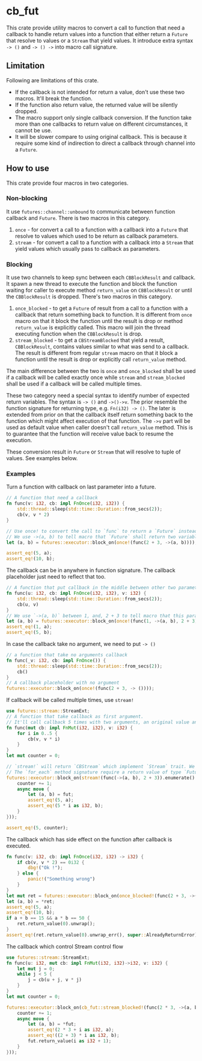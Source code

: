 # cb_fut
This crate provide utility macros to convert a call to function that need a callback to handle return values into a function that either return a `Future` that resolve to values or a `Stream` that yield values. It introduce extra syntax `-> ()` and `-> () ->` into macro call signature.

## Limitation
Following are limitations of this crate.
- If the callback is not intended for return a value, don't use these two macros. It'll break the function.
- If the function also return value, the returned value will be silently dropped.
- The macro support only single callback conversion. If the function take more than one callbacks to return value on different circumstances, it cannot be use.
- It will be slower compare to using original callback. This is because it require some kind of indirection to direct a callback through channel into a `Future`.

## How to use
This crate provide four macros in two categories.
### Non-blocking
It use `futures::channel::unbound` to communicate between function callback and `Future`. There is two macros in this category.
1. `once` - for convert a call to a function with a callback into a `Future` that resolve to values which used to be return as callback parameters.
1. `stream` - for convert a call to a function with a callback into a `Stream` that yield values which usually pass to callback as parameters.
### Blocking
It use two channels to keep sync between each `CBBlockResult` and callback. It spawn a new thread to execute the function and block the function waiting for caller to execute method `return_value` on `CBBlockResult` or until the `CBBlockResult` is dropped. There's two macros in this category.
1. `once_blocked` - to get a `Future` of result from a call to a function with a callback that return something back to function. It is different from `once` macro on that it block the function until the result is drop or method `return_value` is explicitly called. This macro will join the thread executing function when the `CBBlockResult` is drop.
1. `stream_blocked` - to get a `CBStreamBlocked` that yield a result, `CBBlockResult`, contains values similar to what was send to a callback. The result is different from regular `stream` macro on that it block a function until the result is drop or explicitly call `return_value` method.

The main difference between the two is `once` and `once_blocked` shall be used if a callback will be called exactly once while `stream` and `stream_blocked` shall be used if a callback will be called multiple times.

These two category need a special syntax to identify number of expected return variables. The syntax is `-> ()` and `->()->v`. The prior resemble the function signature for returning type, e.g. `Fn(i32) -> ()`. The later is extended from prior on that the callback itself return something back to the function which might affect execution of that function. The `->v` part will be used as default value when caller doesn't call `return_value` method. This is to guarantee that the function will receive value back to resume the execution.

These conversion result in `Future` or `Stream` that will resolve to tuple of values. See examples below.

### Examples
Turn a function with callback on last parameter into a future.
```rust
// A function that need a callback
fn func(v: i32, cb: impl FnOnce(i32, i32)) {
    std::thread::sleep(std::time::Duration::from_secs(2));
    cb(v, v * 2)
}

// Use once! to convert the call to `func` to return a `Future` instead.
// We use ->(a, b) to tell macro that `Future` shall return two variables.
let (a, b) = futures::executor::block_on(once!(func(2 + 3, ->(a, b))));

assert_eq!(5, a);
assert_eq!(10, b);
```
The callback can be in anywhere in function signature. The callback placeholder just need to reflect that too.
```rust
// A function that put callback in the middle between other two parameters
fn func(u: i32, cb: impl FnOnce(i32, i32), v: i32) {
    std::thread::sleep(std::time::Duration::from_secs(2));
    cb(u, v)
}
// We use `->(a, b)` between 1, and, 2 + 3 to tell macro that this parameter is a callback and it take 2 parameters.
let (a, b) = futures::executor::block_on(once!(func(1, ->(a, b), 2 + 3)));
assert_eq!(1, a);
assert_eq!(5, b);
```
In case the callback take no argument, we need to put `-> ()`
```rust
// a function that take no arguments callback
fn func(_v: i32, cb: impl FnOnce()) {
    std::thread::sleep(std::time::Duration::from_secs(2));
    cb()
}
// A callback placeholder with no argument
futures::executor::block_on(once!(func(2 + 3, -> ())));
```
If callback will be called multiple times, use `stream!`
```rust
use futures::stream::StreamExt;
// A function that take callback as first argument.
// It'll call callback 5 times with two arguments, an original value and the original value times number of called.
fn func(mut cb: impl FnMut(i32, i32), v: i32) {
    for i in 0..5 {
        cb(v, v * i)
    }
}
let mut counter = 0;

// `stream!` will return `CBStream` which implement `Stream` trait. We use `enumerate` and `for_each` from `StreamExt` trait to iterate over each values tuples that suppose to be passed to callback function. 
// The `for_each` method signature require a return value of type `Future` for given callback. The final return value from `for_each` is a single consolidated `Future` which when resolve, all `Future`s inside it are all resolved.
futures::executor::block_on(stream!(func(->(a, b), 2 + 3)).enumerate().for_each(|(i, fut)| {
    counter += 1;
    async move {
        let (a, b) = fut;
        assert_eq!(5, a);
        assert_eq!(5 * i as i32, b);
    }
}));

assert_eq!(5, counter);
```
The callback which has side effect on the function after callback is executed.
```rust
fn func(v: i32, cb: impl FnOnce(i32, i32) -> i32) {
    if cb(v, v * 2) == 0i32 {
        dbg!("Ok !");
    } else {
        panic!("Something wrong")
    }
}
let mut ret = futures::executor::block_on(once_blocked!(func(2 + 3, ->(a, b) -> 1i32)));
let (a, b) = *ret;
assert_eq!(5, a);
assert_eq!(10, b);
if a + b == 15 && a * b == 50 {
    ret.return_value(0).unwrap();
}
assert_eq!(ret.return_value(0).unwrap_err(), super::AlreadyReturnError);
```
The callback which control Stream control flow
```rust
use futures::stream::StreamExt;
fn func(u: i32, mut cb: impl FnMut(i32, i32)->i32, v: i32) {
    let mut j = 0;
    while j < 5 {
        j = cb(u + j, v * j)
    }
}
let mut counter = 0;

futures::executor::block_on(cb_fut::stream_blocked!(func(2 * 3, ->(a, b)->0i32, 2 + 3)).enumerate().for_each(|(i, mut fut)| {
    counter += 1;
    async move {
        let (a, b) = *fut;
        assert_eq!(2 * 3 + i as i32, a);
        assert_eq!((2 + 3) * i as i32, b);
        fut.return_value(i as i32 + 1);
    }
}));
```